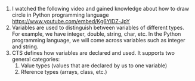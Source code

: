 1. I watched the following video and gained knowledge about how to draw circle in Python programming language <br />
https://www.youtube.com/embed/Kg6YIDZ-JpY <br />
2. Variables are used to distinguish between variables of different types. For example, we have integer, double, string, char, etc. In the Python programming language, we will come across variables such as integer and string. <br />
3. CTS defines how variables are declared and used. It supports two general categories: <br/>
   1. Value types (values that are declared by us to one variable)
   2. Rference types (arrays, class, etc.)
